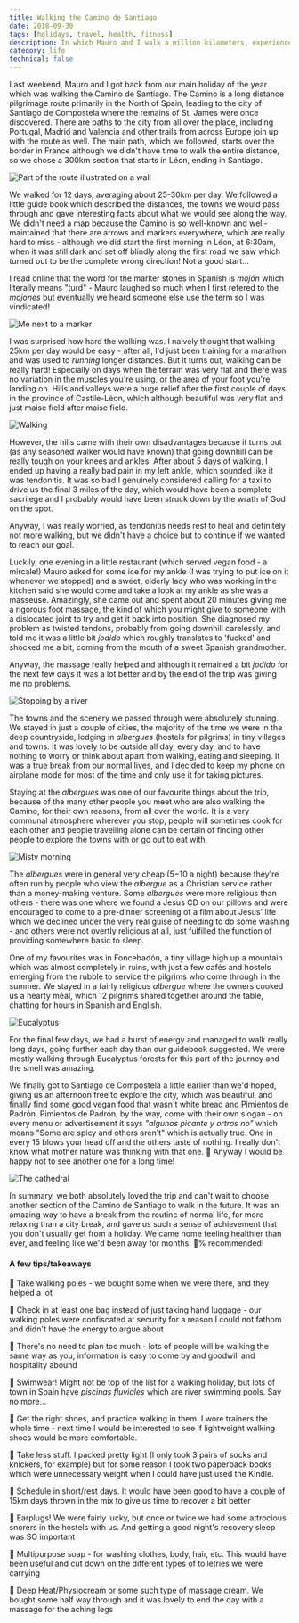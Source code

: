 ```yaml
---
title: Walking the Camino de Santiago
date: 2018-09-30
tags: [holidays, travel, health, fitness]
description: In which Mauro and I walk a million kilometers, experience a range of leg-related injuries and see a large amount of Spanish countryside.
category: life
technical: false
---
```


Last weekend, Mauro and I got back from our main holiday of the year which was walking the Camino de Santiago. The Camino is a long distance pilgrimage route primarily in the North of Spain, leading to the city of Santiago de Compostela where the remains of St. James were once discovered. There are paths to the city from all over the place, including Portugal, Madrid and Valencia and other trails from across Europe join up with the route as well. The main path, which we followed, starts over the border in France although we didn't have time to walk the entire distance, so we chose a 300km section that starts in Léon, ending in Santiago.

![Part of the route illustrated on a wall](./img/route.png)

We walked for 12 days, averaging about 25-30km per day. We followed a little guide book which described the distances, the towns we would pass through and gave interesting facts about what we would see along the way. We didn't need a map because the Camino is so well-known and well-maintained that there are arrows and markers everywhere, which are really hard to miss - although we did start the first morning in Léon, at 6:30am, when it was still dark and set off blindly along the first road we saw which turned out to be the complete wrong direction! Not a good start...

I read online that the word for the marker stones in Spanish is _mojón_ which literally means "turd" - Mauro laughed so much when I first refered to the _mojones_ but eventually we heard someone else use the term so I was vindicated!

![Me next to a marker](./img/mojon.png)

I was surprised how hard the walking was. I naively thought that walking 25km per day would be easy - after all, I'd just been training for a marathon and was used to _running_ longer distances. But it turns out, walking can be really hard! Especially on days when the terrain was very flat and there was no variation in the muscles you're using, or the area of your foot you're landing on. Hills and valleys were a huge relief after the first couple of days in the province of Castile-Léon, which although beautiful was very flat and just maise field after maise field.

![Walking](./img/walking.png)

However, the hills came with their own disadvantages because it turns out (as any seasoned walker would have known) that going downhill can be really tough on your knees and ankles. After about 5 days of walking, I ended up having a really bad pain in my left ankle, which sounded like it was tendonitis. It was so bad I genuinely considered calling for a taxi to drive us the final 3 miles of the day, which would have been a complete sacrilege and I probably would have been struck down by the wrath of God on the spot.

Anyway, I was really worried, as tendonitis needs rest to heal and definitely not more walking, but we didn't have a choice but to continue if we wanted to reach our goal.

Luckily, one evening in a little restaurant (which served vegan food - a mircale!) Mauro asked for some ice for my ankle (I was trying to put ice on it whenever we stopped) and a sweet, elderly lady who was working in the kitchen said she would come and take a look at my ankle as she was a masseuse. Amazingly, she came out and spent about 20 minutes giving me a rigorous foot massage, the kind of which you might give to someone with a dislocated joint to try and get it back into position. She diagnosed my problem as twisted tendons, probably from going downhill carelessly, and told me it was a little bit _jodido_ which roughly translates to 'fucked' and shocked me a bit, coming from the mouth of a sweet Spanish grandmother.

Anyway, the massage really helped and although it remained a bit _jodido_ for the next few days it was a lot better and by the end of the trip was giving me no problems.

![Stopping by a river](./img/river.png)

The towns and the scenery we passed through were absolutely stunning. We stayed in just a couple of cities, the majority of the time we were in the deep countryside, lodging in _albergues_ (hostels for pilgrims) in tiny villages and towns. It was lovely to be outside all day, every day, and to have nothing to worry or think about apart from walking, eating and sleeping. It was a true break from our normal lives, and I decided to keep my phone on airplane mode for most of the time and only use it for taking pictures.

Staying at the _albergues_ was one of our favourite things about the trip, because of the many other people you meet who are also walking the Camino, for their own reasons, from all over the world. It is a very communal atmosphere wherever you stop, people will sometimes cook for each other and people travelling alone can be certain of finding other people to explore the towns with or go out to eat with.

![Misty morning](./img/mist.png)

The _albergues_ were in general very cheap ($5-$10 a night) because they're often run by people who view the _albergue_ as a Christian service rather than a money-making venture. Some _albergues_ were more religious than others - there was one where we found a Jesus CD on our pillows and were encouraged to come to a pre-dinner screening of a film about Jesus' life which we declined under the very real guise of needing to do some washing - and others were not overtly religious at all, just fulfilled the function of providing somewhere basic to sleep.

One of my favourites was in Foncebadón, a tiny village high up a mountain which was almost completely in ruins, with just a few cafés and hostels emerging from the rubble to service the pilgrims who come through in the summer. We stayed in a fairly religious _albergue_ where the owners cooked us a hearty meal, which 12 pilgrims shared together around the table, chatting for hours in Spanish and English.

![Eucalyptus](./img/eucalyptus.png)

For the final few days, we had a burst of energy and managed to walk really long days, going further each day than our guidebook suggested. We were mostly walking through Eucalyptus forests for this part of the journey and the smell was amazing.

We finally got to Santiago de Compostela a little earlier than we'd hoped, giving us an afternoon free to explore the city, which was beautiful, and finally find some good vegan food that wasn't white bread and Pimientos de Padrón. Pimientos de Padrón, by the way, come with their own slogan - on every menu or advertisement it says _"algunos picante y ortros no"_ which means "Some are spicy and others aren't" which is actually true. One in every 15 blows your head off and the others taste of nothing. I really don't know what mother nature was thinking with that one. 🤷 Anyway I would be happy not to see another one for a long time!

![The cathedral](./img/santiago.png)

In summary, we both absolutely loved the trip and can't wait to choose another section of the Camino de Santiago to walk in the future. It was an amazing way to have a break from the routine of normal life, far more relaxing than a city break, and gave us such a sense of achievement that you don't usually get from a holiday. We came home feeling healthier than ever, and feeling like we'd been away for months. 💯% recommended!

#### A few tips/takeaways

👣 Take walking poles - we bought some when we were there, and they helped a lot

👣 Check in at least one bag instead of just taking hand luggage - our walking poles were confiscated at security for a reason I could not fathom and didn't have the energy to argue about

👣 There's no need to plan too much - lots of people will be walking the same way as you, information is easy to come by and goodwill and hospitality abound

👣 Swimwear! Might not be top of the list for a walking holiday, but lots of town in Spain have _piscinas fluviales_ which are river swimming pools. Say no more...

👣 Get the right shoes, and practice walking in them. I wore trainers the whole time - next time I would be interested to see if lightweight walking shoes would be more comfortable.

👣 Take less stuff. I packed pretty light (I only took 3 pairs of socks and knickers, for example) but for some reason I took two paperback books which were unnecessary weight when I could have just used the Kindle.

👣 Schedule in short/rest days. It would have been good to have a couple of 15km days thrown in the mix to give us time to recover a bit better

👣 Earplugs! We were fairly lucky, but once or twice we had some attrocious snorers in the hostels with us. And getting a good night's recovery sleep was SO important

👣 Multipurpose soap - for washing clothes, body, hair, etc. This would have been useful and cut down on the different types of toiletries we were carrying

👣 Deep Heat/Physiocream or some such type of massage cream. We bought some half way through and it was lovely to end the day with a massage for the aching legs
